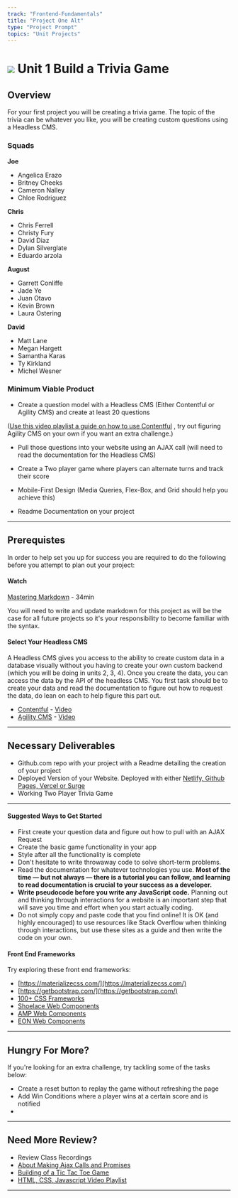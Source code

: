 ```yaml
---
track: "Frontend-Fundamentals"
title: "Project One Alt"
type: "Project Prompt"
topics: "Unit Projects"
---
```


# ![](https://ga-dash.s3.amazonaws.com/production/assets/logo-9f88ae6c9c3871690e33280fcf557f33.png) Unit 1 Build a Trivia Game

## Overview

For your first project you will be creating a trivia game. The topic of the trivia can be whatever you like, you will be creating custom questions using a Headless CMS.

### Squads

**Joe**
- Angelica Erazo
- Britney	Cheeks
- Cameron	Nalley
- Chloe Rodriguez

**Chris**
- Chris Ferrell
- Christy	Fury
- David Diaz
- Dylan Silverglate
- Eduardo	arzola


**August**
- Garrett Conliffe
- Jade	Ye
- Juan Otavo
- Kevin Brown
- Laura Ostering

**David**
- Matt Lane
- Megan Hargett
- Samantha Karas
- Ty Kirkland
- Michel Wesner


### Minimum Viable Product

- Create a question model with a Headless CMS (Either Contentful or Agility CMS) and create at least 20 questions

([Use this video playlist a guide on how to use Contentful](https://youtube.com/playlist?list=PLY6oTPmKnKbYC-NRcAFVN4_R5D3HRmKGu) , try out figuring Agility CMS on your own if you want an extra challenge.)

- Pull those questions into your website using an AJAX call (will need to read the documentation for the Headless CMS)

- Create a Two player game where players can alternate turns and track their score

- Mobile-First Design (Media Queries, Flex-Box, and Grid should help you achieve this)

- Readme Documentation on your project

---

## Prerequistes

In order to help set you up for success you are required to do the following before you attempt to plan out your project:

#### Watch

[Mastering Markdown](https://masteringmarkdown.com/) - 34min

You will need to write and update markdown for this project as will be the case for all future projects so it's your responsibility to become familiar with the syntax.

#### Select Your Headless CMS

A Headless CMS gives you access to the ability to create custom data in a database visually without you having to create your own custom backend (which you will be doing in units 2, 3, 4). Once you create the data, you can access the data by the API of the headless CMS. You first task should be to create your data and read the documentation to figure out how to request the data, do lean on each to help figure this part out.

- [Contentful](https://www.contentful.com/) - [Video](https://www.youtube.com/watch?v=IfKh_jSj3DU&list=PLY6oTPmKnKbYonuqTHD-RyTAHmWvM1-kU&index=6)
- [Agility CMS](https://agilitycms.com/) - [Video](https://www.youtube.com/watch?v=GkTTvM4CXQs&list=PLY6oTPmKnKbYonuqTHD-RyTAHmWvM1-kU&index=9)

---

## Necessary Deliverables

- Github.com repo with your project with a Readme detailing the creation of your project
- Deployed Version of your Website. Deployed with either [Netlify, Github Pages, Vercel or Surge](https://www.youtube.com/watch?v=HCDCrjQsEhg&list=PLY6oTPmKnKbYjGEm9nLowExbgkI-epIgg&index=11)
- Working Two Player Trivia Game

---

#### Suggested Ways to Get Started

- First create your question data and figure out how to pull with an AJAX Request
- Create the basic game functionality in your app
- Style after all the functionality is complete
- Don't hesitate to write throwaway code to solve short-term problems.
- Read the documentation for whatever technologies you use. **Most of the time — but not always — there is a tutorial you can follow, and learning to read documentation is crucial to your success as a developer.**
- **Write pseudocode before you write any JavaScript code.** Planning out and thinking through interactions for a website is an important step that will save you time and effort when you start actually coding.
- Do not simply copy and paste code that you find online! It is OK (and highly encouraged) to use resources like Stack Overflow when thinking through interactions, but use these sites as a guide and then write the code on your own.

#### Front End Frameworks

Try exploring these front end frameworks:

- [https://materializecss.com/](https://materializecss.com/)
- [https://getbootstrap.com/](https://getbootstrap.com/)
- [100+ CSS Frameworks](https://cssauthor.com/css-frameworks/)
- [Shoelace Web Components](https://shoelace.style/)
- [AMP Web Components](https://amp.dev/)
- [EON Web Components](https://eonjs.org/)

---

## Hungry For More?

If you're looking for an extra challenge, try tackling some of the tasks below:

- Create a reset button to replay the game without refreshing the page
- Add Win Conditions where a player wins at a certain score and is notified
-

---

## Need More Review?

- Review Class Recordings
- [About Making Ajax Calls and Promises](https://tuts.alexmercedcoder.com/2020/promises/)
- [Building of a Tic Tac Toe Game](https://www.youtube.com/watch?v=Y-GkMjUZsmM)
- [HTML, CSS, Javascript Video Playlist](https://www.youtube.com/playlist?list=PLY6oTPmKnKbbeAFC_F_f6jBKU4Xfu24sX)

---
